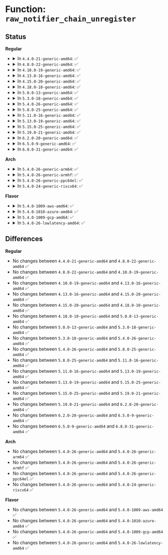 # Function: <code>raw_notifier_chain_unregister</code>

## Status
<b>Regular</b>
<ul>
<li>
<details>
<summary>In <code>4.4.0-21-generic-amd64</code>: ✅</summary>

```c
int raw_notifier_chain_unregister(struct raw_notifier_head * nh, struct notifier_block * n)
```

```json
{
  "name": "raw_notifier_chain_unregister",
  "collision_type": "Unique Global",
  "inline_type": "No",
  "funcs": [
    {
      "addr": 18446744071579505936,
      "name": "raw_notifier_chain_unregister",
      "external": true,
      "loc": "kernel/notifier.c:364",
      "file": "kernel/notifier.c",
      "inline": "seen, unknown",
      "caller_inline": [],
      "caller_func": [
        "kernel/cpu.c:unregister_cpu_notifier",
        "kernel/cpu.c:__unregister_cpu_notifier",
        "kernel/time/timekeeping.c:pvclock_gtod_unregister_notifier",
        "drivers/xen/manage.c:xen_resume_notifier_unregister",
        "drivers/extcon/extcon.c:extcon_unregister_interest",
        "drivers/extcon/extcon.c:extcon_unregister_notifier",
        "net/core/dev.c:register_netdevice_notifier",
        "net/core/dev.c:unregister_netdevice_notifier"
      ]
    }
  ],
  "symbols": [
    {
      "addr": 18446744071579505936,
      "name": "raw_notifier_chain_unregister",
      "section": ".text",
      "bind": "STB_GLOBAL",
      "size": 73
    }
  ]
}
```
</details>
</li>
<li>
<details>
<summary>In <code>4.8.0-22-generic-amd64</code>: ✅</summary>

```c
int raw_notifier_chain_unregister(struct raw_notifier_head * nh, struct notifier_block * n)
```

```json
{
  "name": "raw_notifier_chain_unregister",
  "collision_type": "Unique Global",
  "inline_type": "No",
  "funcs": [
    {
      "addr": 18446744071579520048,
      "name": "raw_notifier_chain_unregister",
      "external": true,
      "loc": "kernel/notifier.c:364",
      "file": "kernel/notifier.c",
      "inline": "seen, unknown",
      "caller_inline": [],
      "caller_func": [
        "kernel/cpu.c:__unregister_cpu_notifier",
        "kernel/cpu.c:unregister_cpu_notifier",
        "kernel/time/timekeeping.c:pvclock_gtod_unregister_notifier",
        "drivers/xen/manage.c:xen_resume_notifier_unregister",
        "drivers/extcon/extcon.c:extcon_unregister_notifier",
        "net/core/dev.c:unregister_netdevice_notifier",
        "net/core/dev.c:register_netdevice_notifier",
        "net/switchdev/switchdev.c:unregister_switchdev_notifier"
      ]
    }
  ],
  "symbols": [
    {
      "addr": 18446744071579520048,
      "name": "raw_notifier_chain_unregister",
      "section": ".text",
      "bind": "STB_GLOBAL",
      "size": 73
    }
  ]
}
```
</details>
</li>
<li>
<details>
<summary>In <code>4.10.0-19-generic-amd64</code>: ✅</summary>

```c
int raw_notifier_chain_unregister(struct raw_notifier_head * nh, struct notifier_block * n)
```

```json
{
  "name": "raw_notifier_chain_unregister",
  "collision_type": "Unique Global",
  "inline_type": "No",
  "funcs": [
    {
      "addr": 18446744071579543696,
      "name": "raw_notifier_chain_unregister",
      "external": true,
      "loc": "kernel/notifier.c:364",
      "file": "kernel/notifier.c",
      "inline": "seen, unknown",
      "caller_inline": [],
      "caller_func": [
        "kernel/time/timekeeping.c:pvclock_gtod_unregister_notifier",
        "drivers/xen/manage.c:xen_resume_notifier_unregister",
        "drivers/extcon/extcon.c:extcon_unregister_notifier",
        "net/core/dev.c:unregister_netdevice_notifier",
        "net/core/dev.c:register_netdevice_notifier",
        "net/switchdev/switchdev.c:unregister_switchdev_notifier"
      ]
    }
  ],
  "symbols": [
    {
      "addr": 18446744071579543696,
      "name": "raw_notifier_chain_unregister",
      "section": ".text",
      "bind": "STB_GLOBAL",
      "size": 73
    }
  ]
}
```
</details>
</li>
<li>
<details>
<summary>In <code>4.13.0-16-generic-amd64</code>: ✅</summary>

```c
int raw_notifier_chain_unregister(struct raw_notifier_head * nh, struct notifier_block * n)
```

```json
{
  "name": "raw_notifier_chain_unregister",
  "collision_type": "Unique Global",
  "inline_type": "No",
  "funcs": [
    {
      "addr": 18446744071579530256,
      "name": "raw_notifier_chain_unregister",
      "external": true,
      "loc": "kernel/notifier.c:364",
      "file": "kernel/notifier.c",
      "inline": "seen, unknown",
      "caller_inline": [],
      "caller_func": [
        "kernel/time/timekeeping.c:pvclock_gtod_unregister_notifier",
        "drivers/xen/manage.c:xen_resume_notifier_unregister",
        "drivers/extcon/extcon.c:extcon_unregister_notifier_all",
        "drivers/extcon/extcon.c:extcon_unregister_notifier",
        "net/core/dev.c:unregister_netdevice_notifier",
        "net/core/dev.c:register_netdevice_notifier"
      ]
    }
  ],
  "symbols": [
    {
      "addr": 18446744071579530256,
      "name": "raw_notifier_chain_unregister",
      "section": ".text",
      "bind": "STB_GLOBAL",
      "size": 68
    }
  ]
}
```
</details>
</li>
<li>
<details>
<summary>In <code>4.15.0-20-generic-amd64</code>: ✅</summary>

```c
int raw_notifier_chain_unregister(struct raw_notifier_head * nh, struct notifier_block * n)
```

```json
{
  "name": "raw_notifier_chain_unregister",
  "collision_type": "Unique Global",
  "inline_type": "No",
  "funcs": [
    {
      "addr": 18446744071579556752,
      "name": "raw_notifier_chain_unregister",
      "external": true,
      "loc": "kernel/notifier.c:364",
      "file": "kernel/notifier.c",
      "inline": "seen, unknown",
      "caller_inline": [],
      "caller_func": [
        "kernel/time/timekeeping.c:pvclock_gtod_unregister_notifier",
        "drivers/xen/manage.c:xen_resume_notifier_unregister",
        "drivers/extcon/extcon.c:extcon_unregister_notifier_all",
        "drivers/extcon/extcon.c:extcon_unregister_notifier",
        "net/core/dev.c:unregister_netdevice_notifier",
        "net/core/dev.c:register_netdevice_notifier"
      ]
    }
  ],
  "symbols": [
    {
      "addr": 18446744071579556752,
      "name": "raw_notifier_chain_unregister",
      "section": ".text",
      "bind": "STB_GLOBAL",
      "size": 68
    }
  ]
}
```
</details>
</li>
<li>
<details>
<summary>In <code>4.18.0-10-generic-amd64</code>: ✅</summary>

```c
int raw_notifier_chain_unregister(struct raw_notifier_head * nh, struct notifier_block * n)
```

```json
{
  "name": "raw_notifier_chain_unregister",
  "collision_type": "Unique Global",
  "inline_type": "No",
  "funcs": [
    {
      "addr": 18446744071579585024,
      "name": "raw_notifier_chain_unregister",
      "external": true,
      "loc": "kernel/notifier.c:364",
      "file": "kernel/notifier.c",
      "inline": "seen, unknown",
      "caller_inline": [],
      "caller_func": [
        "kernel/time/timekeeping.c:pvclock_gtod_unregister_notifier",
        "drivers/xen/manage.c:xen_resume_notifier_unregister",
        "drivers/extcon/extcon.c:extcon_unregister_notifier_all",
        "drivers/extcon/extcon.c:extcon_unregister_notifier",
        "net/core/dev.c:unregister_netdevice_notifier",
        "net/core/dev.c:register_netdevice_notifier"
      ]
    }
  ],
  "symbols": [
    {
      "addr": 18446744071579585024,
      "name": "raw_notifier_chain_unregister",
      "section": ".text",
      "bind": "STB_GLOBAL",
      "size": 73
    }
  ]
}
```
</details>
</li>
<li>
<details>
<summary>In <code>5.0.0-13-generic-amd64</code>: ✅</summary>

```c
int raw_notifier_chain_unregister(struct raw_notifier_head * nh, struct notifier_block * n)
```

```json
{
  "name": "raw_notifier_chain_unregister",
  "collision_type": "Unique Global",
  "inline_type": "No",
  "funcs": [
    {
      "addr": 18446744071579622224,
      "name": "raw_notifier_chain_unregister",
      "external": true,
      "loc": "kernel/notifier.c:364",
      "file": "kernel/notifier.c",
      "inline": "seen, unknown",
      "caller_inline": [],
      "caller_func": [
        "kernel/time/timekeeping.c:pvclock_gtod_unregister_notifier",
        "drivers/xen/manage.c:xen_resume_notifier_unregister",
        "drivers/extcon/extcon.c:extcon_unregister_notifier_all",
        "drivers/extcon/extcon.c:extcon_unregister_notifier",
        "net/core/dev.c:unregister_netdevice_notifier",
        "net/core/dev.c:register_netdevice_notifier"
      ]
    }
  ],
  "symbols": [
    {
      "addr": 18446744071579622224,
      "name": "raw_notifier_chain_unregister",
      "section": ".text",
      "bind": "STB_GLOBAL",
      "size": 73
    }
  ]
}
```
</details>
</li>
<li>
<details>
<summary>In <code>5.3.0-18-generic-amd64</code>: ✅</summary>

```c
int raw_notifier_chain_unregister(struct raw_notifier_head * nh, struct notifier_block * n)
```

```json
{
  "name": "raw_notifier_chain_unregister",
  "collision_type": "Unique Global",
  "inline_type": "No",
  "funcs": [
    {
      "addr": 18446744071579646736,
      "name": "raw_notifier_chain_unregister",
      "external": true,
      "loc": "kernel/notifier.c:366",
      "file": "kernel/notifier.c",
      "inline": "seen, unknown",
      "caller_inline": [],
      "caller_func": [
        "kernel/time/timekeeping.c:pvclock_gtod_unregister_notifier",
        "drivers/xen/manage.c:xen_resume_notifier_unregister",
        "drivers/extcon/extcon.c:extcon_unregister_notifier_all",
        "drivers/extcon/extcon.c:extcon_unregister_notifier",
        "net/core/dev.c:unregister_netdevice_notifier",
        "net/core/dev.c:register_netdevice_notifier"
      ]
    }
  ],
  "symbols": [
    {
      "addr": 18446744071579646736,
      "name": "raw_notifier_chain_unregister",
      "section": ".text",
      "bind": "STB_GLOBAL",
      "size": 68
    }
  ]
}
```
</details>
</li>
<li>
<details>
<summary>In <code>5.4.0-26-generic-amd64</code>: ✅</summary>

```c
int raw_notifier_chain_unregister(struct raw_notifier_head * nh, struct notifier_block * n)
```

```json
{
  "name": "raw_notifier_chain_unregister",
  "collision_type": "Unique Global",
  "inline_type": "No",
  "funcs": [
    {
      "addr": 18446744071579683872,
      "name": "raw_notifier_chain_unregister",
      "external": true,
      "loc": "kernel/notifier.c:366",
      "file": "kernel/notifier.c",
      "inline": "seen, unknown",
      "caller_inline": [],
      "caller_func": [
        "kernel/time/timekeeping.c:pvclock_gtod_unregister_notifier",
        "drivers/video/console/dummycon.c:dummycon_unregister_output_notifier",
        "drivers/xen/manage.c:xen_resume_notifier_unregister",
        "drivers/extcon/extcon.c:extcon_unregister_notifier_all",
        "drivers/extcon/extcon.c:extcon_unregister_notifier",
        "net/core/dev.c:unregister_netdevice_notifier",
        "net/core/dev.c:register_netdevice_notifier"
      ]
    }
  ],
  "symbols": [
    {
      "addr": 18446744071579683872,
      "name": "raw_notifier_chain_unregister",
      "section": ".text",
      "bind": "STB_GLOBAL",
      "size": 68
    }
  ]
}
```
</details>
</li>
<li>
<details>
<summary>In <code>5.8.0-25-generic-amd64</code>: ✅</summary>

```c
int raw_notifier_chain_unregister(struct raw_notifier_head * nh, struct notifier_block * n)
```

```json
{
  "name": "raw_notifier_chain_unregister",
  "collision_type": "Unique Global",
  "inline_type": "No",
  "funcs": [
    {
      "addr": 18446744071579723696,
      "name": "raw_notifier_chain_unregister",
      "external": true,
      "loc": "kernel/notifier.c:331",
      "file": "kernel/notifier.c",
      "inline": "seen, unknown",
      "caller_inline": [],
      "caller_func": [
        "kernel/time/timekeeping.c:pvclock_gtod_unregister_notifier",
        "drivers/video/console/dummycon.c:dummycon_unregister_output_notifier",
        "drivers/xen/manage.c:xen_resume_notifier_unregister",
        "drivers/extcon/extcon.c:extcon_unregister_notifier_all",
        "net/core/dev.c:dev_change_net_namespace",
        "net/core/dev.c:unregister_netdevice_notifier_dev_net",
        "net/core/dev.c:unregister_netdevice_notifier_net",
        "net/core/dev.c:__register_netdevice_notifier_net",
        "net/core/dev.c:unregister_netdevice_notifier",
        "net/core/dev.c:register_netdevice_notifier"
      ]
    }
  ],
  "symbols": [
    {
      "addr": 18446744071579723696,
      "name": "raw_notifier_chain_unregister",
      "section": ".text",
      "bind": "STB_GLOBAL",
      "size": 68
    }
  ]
}
```
</details>
</li>
<li>
<details>
<summary>In <code>5.11.0-16-generic-amd64</code>: ✅</summary>

```c
int raw_notifier_chain_unregister(struct raw_notifier_head * nh, struct notifier_block * n)
```

```json
{
  "name": "raw_notifier_chain_unregister",
  "collision_type": "Unique Global",
  "inline_type": "No",
  "funcs": [
    {
      "addr": 18446744071579702112,
      "name": "raw_notifier_chain_unregister",
      "external": true,
      "loc": "kernel/notifier.c:376",
      "file": "kernel/notifier.c",
      "inline": "seen, unknown",
      "caller_inline": [],
      "caller_func": [
        "kernel/time/timekeeping.c:pvclock_gtod_unregister_notifier",
        "drivers/video/console/dummycon.c:dummycon_unregister_output_notifier",
        "drivers/xen/manage.c:xen_resume_notifier_unregister",
        "drivers/base/power/domain.c:dev_pm_genpd_remove_notifier",
        "drivers/extcon/extcon.c:extcon_unregister_notifier_all",
        "net/core/dev.c:dev_change_net_namespace",
        "net/core/dev.c:unregister_netdevice_notifier_dev_net",
        "net/core/dev.c:unregister_netdevice_notifier_net",
        "net/core/dev.c:__register_netdevice_notifier_net",
        "net/core/dev.c:unregister_netdevice_notifier",
        "net/core/dev.c:register_netdevice_notifier"
      ]
    }
  ],
  "symbols": [
    {
      "addr": 18446744071579702112,
      "name": "raw_notifier_chain_unregister",
      "section": ".text",
      "bind": "STB_GLOBAL",
      "size": 68
    }
  ]
}
```
</details>
</li>
<li>
<details>
<summary>In <code>5.13.0-19-generic-amd64</code>: ✅</summary>

```c
int raw_notifier_chain_unregister(struct raw_notifier_head * nh, struct notifier_block * n)
```

```json
{
  "name": "raw_notifier_chain_unregister",
  "collision_type": "Unique Global",
  "inline_type": "No",
  "funcs": [
    {
      "addr": 18446744071579709248,
      "name": "raw_notifier_chain_unregister",
      "external": true,
      "loc": "kernel/notifier.c:376",
      "file": "kernel/notifier.c",
      "inline": "seen, unknown",
      "caller_inline": [],
      "caller_func": [
        "kernel/time/timekeeping.c:pvclock_gtod_unregister_notifier",
        "drivers/video/console/dummycon.c:dummycon_unregister_output_notifier",
        "drivers/xen/manage.c:xen_resume_notifier_unregister",
        "drivers/base/power/domain.c:dev_pm_genpd_remove_notifier",
        "drivers/extcon/extcon.c:extcon_unregister_notifier_all",
        "net/core/dev.c:__dev_change_net_namespace",
        "net/core/dev.c:unregister_netdevice_notifier_dev_net",
        "net/core/dev.c:unregister_netdevice_notifier_net",
        "net/core/dev.c:__register_netdevice_notifier_net",
        "net/core/dev.c:unregister_netdevice_notifier",
        "net/core/dev.c:register_netdevice_notifier"
      ]
    }
  ],
  "symbols": [
    {
      "addr": 18446744071579709248,
      "name": "raw_notifier_chain_unregister",
      "section": ".text",
      "bind": "STB_GLOBAL",
      "size": 68
    }
  ]
}
```
</details>
</li>
<li>
<details>
<summary>In <code>5.15.0-25-generic-amd64</code>: ✅</summary>

```c
int raw_notifier_chain_unregister(struct raw_notifier_head * nh, struct notifier_block * n)
```

```json
{
  "name": "raw_notifier_chain_unregister",
  "collision_type": "Unique Global",
  "inline_type": "No",
  "funcs": [
    {
      "addr": 18446744071579787392,
      "name": "raw_notifier_chain_unregister",
      "external": true,
      "loc": "kernel/notifier.c:357",
      "file": "kernel/notifier.c",
      "inline": "seen, unknown",
      "caller_inline": [],
      "caller_func": [
        "kernel/time/timekeeping.c:pvclock_gtod_unregister_notifier",
        "drivers/video/console/dummycon.c:dummycon_unregister_output_notifier",
        "drivers/xen/manage.c:xen_resume_notifier_unregister",
        "drivers/base/power/domain.c:dev_pm_genpd_remove_notifier",
        "drivers/extcon/extcon.c:extcon_unregister_notifier_all",
        "net/core/dev.c:__dev_change_net_namespace",
        "net/core/dev.c:unregister_netdevice_notifier_dev_net",
        "net/core/dev.c:unregister_netdevice_notifier_net",
        "net/core/dev.c:__register_netdevice_notifier_net",
        "net/core/dev.c:unregister_netdevice_notifier",
        "net/core/dev.c:register_netdevice_notifier"
      ]
    }
  ],
  "symbols": [
    {
      "addr": 18446744071579787392,
      "name": "raw_notifier_chain_unregister",
      "section": ".text",
      "bind": "STB_GLOBAL",
      "size": 68
    }
  ]
}
```
</details>
</li>
<li>
<details>
<summary>In <code>5.19.0-21-generic-amd64</code>: ✅</summary>

```c
int raw_notifier_chain_unregister(struct raw_notifier_head * nh, struct notifier_block * n)
```

```json
{
  "name": "raw_notifier_chain_unregister",
  "collision_type": "Unique Global",
  "inline_type": "No",
  "funcs": [
    {
      "addr": 18446744071579893504,
      "name": "raw_notifier_chain_unregister",
      "external": true,
      "loc": "kernel/notifier.c:421",
      "file": "kernel/notifier.c",
      "inline": "seen, unknown",
      "caller_inline": [],
      "caller_func": [
        "kernel/time/timekeeping.c:pvclock_gtod_unregister_notifier",
        "drivers/video/console/dummycon.c:dummycon_unregister_output_notifier",
        "drivers/xen/manage.c:xen_resume_notifier_unregister",
        "drivers/base/power/domain.c:dev_pm_genpd_remove_notifier",
        "drivers/extcon/extcon.c:extcon_unregister_notifier_all",
        "net/core/dev.c:__dev_change_net_namespace",
        "net/core/dev.c:unregister_netdevice_notifier_dev_net",
        "net/core/dev.c:unregister_netdevice_notifier_net",
        "net/core/dev.c:__register_netdevice_notifier_net",
        "net/core/dev.c:unregister_netdevice_notifier",
        "net/core/dev.c:register_netdevice_notifier"
      ]
    }
  ],
  "symbols": [
    {
      "addr": 18446744071579893504,
      "name": "raw_notifier_chain_unregister",
      "section": ".text",
      "bind": "STB_GLOBAL",
      "size": 88
    }
  ]
}
```
</details>
</li>
<li>
<details>
<summary>In <code>6.2.0-20-generic-amd64</code>: ✅</summary>

```c
int raw_notifier_chain_unregister(struct raw_notifier_head * nh, struct notifier_block * n)
```

```json
{
  "name": "raw_notifier_chain_unregister",
  "collision_type": "Unique Global",
  "inline_type": "No",
  "funcs": [
    {
      "addr": 18446744071580044624,
      "name": "raw_notifier_chain_unregister",
      "external": true,
      "loc": "kernel/notifier.c:421",
      "file": "kernel/notifier.c",
      "inline": "seen, unknown",
      "caller_inline": [],
      "caller_func": [
        "kernel/time/timekeeping.c:pvclock_gtod_unregister_notifier",
        "drivers/video/console/dummycon.c:dummycon_unregister_output_notifier",
        "drivers/xen/manage.c:xen_resume_notifier_unregister",
        "drivers/base/power/domain.c:dev_pm_genpd_remove_notifier",
        "drivers/extcon/extcon.c:extcon_unregister_notifier_all",
        "net/core/dev.c:__dev_change_net_namespace",
        "net/core/dev.c:unregister_netdevice_notifier_dev_net",
        "net/core/dev.c:unregister_netdevice_notifier_net",
        "net/core/dev.c:__register_netdevice_notifier_net",
        "net/core/dev.c:unregister_netdevice_notifier",
        "net/core/dev.c:register_netdevice_notifier"
      ]
    }
  ],
  "symbols": [
    {
      "addr": 18446744071580044624,
      "name": "raw_notifier_chain_unregister",
      "section": ".text",
      "bind": "STB_GLOBAL",
      "size": 88
    }
  ]
}
```
</details>
</li>
<li>
<details>
<summary>In <code>6.5.0-9-generic-amd64</code>: ✅</summary>

```c
int raw_notifier_chain_unregister(struct raw_notifier_head * nh, struct notifier_block * n)
```

```json
{
  "name": "raw_notifier_chain_unregister",
  "collision_type": "Unique Global",
  "inline_type": "No",
  "funcs": [
    {
      "addr": 18446744071580101632,
      "name": "raw_notifier_chain_unregister",
      "external": true,
      "loc": "kernel/notifier.c:427",
      "file": "kernel/notifier.c",
      "inline": "seen, unknown",
      "caller_inline": [],
      "caller_func": [
        "kernel/time/timekeeping.c:pvclock_gtod_unregister_notifier",
        "drivers/video/console/dummycon.c:dummycon_unregister_output_notifier",
        "drivers/xen/manage.c:xen_resume_notifier_unregister",
        "drivers/base/power/domain.c:dev_pm_genpd_remove_notifier",
        "drivers/extcon/extcon.c:extcon_unregister_notifier_all",
        "net/core/dev.c:__dev_change_net_namespace",
        "net/core/dev.c:unregister_netdevice_notifier_dev_net",
        "net/core/dev.c:unregister_netdevice_notifier_net",
        "net/core/dev.c:__register_netdevice_notifier_net",
        "net/core/dev.c:unregister_netdevice_notifier",
        "net/core/dev.c:register_netdevice_notifier"
      ]
    }
  ],
  "symbols": [
    {
      "addr": 18446744071580101632,
      "name": "raw_notifier_chain_unregister",
      "section": ".text",
      "bind": "STB_GLOBAL",
      "size": 24
    }
  ]
}
```
</details>
</li>
<li>
<details>
<summary>In <code>6.8.0-31-generic-amd64</code>: ✅</summary>

```c
int raw_notifier_chain_unregister(struct raw_notifier_head * nh, struct notifier_block * n)
```

```json
{
  "name": "raw_notifier_chain_unregister",
  "collision_type": "Unique Global",
  "inline_type": "No",
  "funcs": [
    {
      "addr": 18446744071580146448,
      "name": "raw_notifier_chain_unregister",
      "external": true,
      "loc": "kernel/notifier.c:427",
      "file": "kernel/notifier.c",
      "inline": "seen, unknown",
      "caller_inline": [],
      "caller_func": [
        "kernel/time/timekeeping.c:pvclock_gtod_unregister_notifier",
        "drivers/video/console/dummycon.c:dummycon_unregister_output_notifier",
        "drivers/pmdomain/core.c:dev_pm_genpd_remove_notifier",
        "drivers/xen/manage.c:xen_resume_notifier_unregister",
        "drivers/extcon/extcon.c:extcon_unregister_notifier_all",
        "net/core/dev.c:__dev_change_net_namespace",
        "net/core/dev.c:unregister_netdevice_notifier_dev_net",
        "net/core/dev.c:unregister_netdevice_notifier_net",
        "net/core/dev.c:__register_netdevice_notifier_net",
        "net/core/dev.c:unregister_netdevice_notifier",
        "net/core/dev.c:register_netdevice_notifier"
      ]
    }
  ],
  "symbols": [
    {
      "addr": 18446744071580146448,
      "name": "raw_notifier_chain_unregister",
      "section": ".text",
      "bind": "STB_GLOBAL",
      "size": 24
    }
  ]
}
```
</details>
</li>
</ul>
<b>Arch</b>
<ul>
<li>
<details>
<summary>In <code>5.4.0-26-generic-arm64</code>: ✅</summary>

```c
int raw_notifier_chain_unregister(struct raw_notifier_head * nh, struct notifier_block * n)
```

```json
{
  "name": "raw_notifier_chain_unregister",
  "collision_type": "Unique Global",
  "inline_type": "No",
  "funcs": [
    {
      "addr": 18446603336490858984,
      "name": "raw_notifier_chain_unregister",
      "external": true,
      "loc": "kernel/notifier.c:366",
      "file": "kernel/notifier.c",
      "inline": "seen, unknown",
      "caller_inline": [],
      "caller_func": [
        "kernel/time/timekeeping.c:pvclock_gtod_unregister_notifier",
        "drivers/video/console/dummycon.c:dummycon_unregister_output_notifier",
        "drivers/video/console/dummycon.c:dummycon_unregister_output_notifier",
        "drivers/xen/manage.c:xen_resume_notifier_unregister",
        "drivers/extcon/extcon.c:extcon_unregister_notifier_all",
        "drivers/extcon/extcon.c:extcon_unregister_notifier",
        "net/core/dev.c:unregister_netdevice_notifier",
        "net/core/dev.c:register_netdevice_notifier"
      ]
    }
  ],
  "symbols": [
    {
      "addr": 18446603336490858984,
      "name": "raw_notifier_chain_unregister",
      "section": ".text",
      "bind": "STB_GLOBAL",
      "size": 120
    }
  ]
}
```
</details>
</li>
<li>
<details>
<summary>In <code>5.4.0-26-generic-armhf</code>: ✅</summary>

```c
int raw_notifier_chain_unregister(struct raw_notifier_head * nh, struct notifier_block * n)
```

```json
{
  "name": "raw_notifier_chain_unregister",
  "collision_type": "Unique Global",
  "inline_type": "No",
  "funcs": [
    {
      "addr": 3224878708,
      "name": "raw_notifier_chain_unregister",
      "external": true,
      "loc": "kernel/notifier.c:366",
      "file": "kernel/notifier.c",
      "inline": "seen, unknown",
      "caller_inline": [],
      "caller_func": [
        "kernel/time/timekeeping.c:pvclock_gtod_unregister_notifier",
        "drivers/video/console/dummycon.c:dummycon_unregister_output_notifier",
        "drivers/extcon/extcon.c:extcon_unregister_notifier_all",
        "net/core/dev.c:unregister_netdevice_notifier",
        "net/core/dev.c:register_netdevice_notifier"
      ]
    }
  ],
  "symbols": [
    {
      "addr": 3224878708,
      "name": "raw_notifier_chain_unregister",
      "section": ".text",
      "bind": "STB_GLOBAL",
      "size": 108
    }
  ]
}
```
</details>
</li>
<li>
<details>
<summary>In <code>5.4.0-26-generic-ppc64el</code>: ✅</summary>

```c
int raw_notifier_chain_unregister(struct raw_notifier_head * nh, struct notifier_block * n)
```

```json
{
  "name": "raw_notifier_chain_unregister",
  "collision_type": "Unique Global",
  "inline_type": "No",
  "funcs": [
    {
      "addr": 13835058055283688880,
      "name": "raw_notifier_chain_unregister",
      "external": true,
      "loc": "kernel/notifier.c:366",
      "file": "kernel/notifier.c",
      "inline": "seen, unknown",
      "caller_inline": [],
      "caller_func": [
        "kernel/time/timekeeping.c:pvclock_gtod_unregister_notifier",
        "drivers/video/console/dummycon.c:dummycon_unregister_output_notifier",
        "drivers/video/console/dummycon.c:dummycon_unregister_output_notifier",
        "drivers/extcon/extcon.c:extcon_unregister_notifier_all",
        "net/core/dev.c:unregister_netdevice_notifier",
        "net/core/dev.c:register_netdevice_notifier"
      ]
    }
  ],
  "symbols": [
    {
      "addr": 13835058055283688880,
      "name": "raw_notifier_chain_unregister",
      "section": ".text",
      "bind": "STB_GLOBAL",
      "size": 96
    }
  ]
}
```
</details>
</li>
<li>
<details>
<summary>In <code>5.4.0-24-generic-riscv64</code>: ✅</summary>

```c
int raw_notifier_chain_unregister(struct raw_notifier_head * nh, struct notifier_block * n)
```

```json
{
  "name": "raw_notifier_chain_unregister",
  "collision_type": "Unique Global",
  "inline_type": "No",
  "funcs": [
    {
      "addr": 18446743936271517414,
      "name": "raw_notifier_chain_unregister",
      "external": true,
      "loc": "kernel/notifier.c:366",
      "file": "kernel/notifier.c",
      "inline": "seen, unknown",
      "caller_inline": [],
      "caller_func": [
        "kernel/time/timekeeping.c:pvclock_gtod_unregister_notifier",
        "drivers/video/console/dummycon.c:dummycon_unregister_output_notifier",
        "drivers/extcon/extcon.c:extcon_unregister_notifier_all",
        "net/core/dev.c:unregister_netdevice_notifier",
        "net/core/dev.c:register_netdevice_notifier"
      ]
    }
  ],
  "symbols": [
    {
      "addr": 18446743936271517414,
      "name": "raw_notifier_chain_unregister",
      "section": ".text",
      "bind": "STB_GLOBAL",
      "size": 90
    }
  ]
}
```
</details>
</li>
</ul>
<b>Flavor</b>
<ul>
<li>
<details>
<summary>In <code>5.4.0-1009-aws-amd64</code>: ✅</summary>

```c
int raw_notifier_chain_unregister(struct raw_notifier_head * nh, struct notifier_block * n)
```

```json
{
  "name": "raw_notifier_chain_unregister",
  "collision_type": "Unique Global",
  "inline_type": "No",
  "funcs": [
    {
      "addr": 18446744071579660192,
      "name": "raw_notifier_chain_unregister",
      "external": true,
      "loc": "kernel/notifier.c:366",
      "file": "kernel/notifier.c",
      "inline": "seen, unknown",
      "caller_inline": [],
      "caller_func": [
        "kernel/time/timekeeping.c:pvclock_gtod_unregister_notifier",
        "drivers/xen/manage.c:xen_resume_notifier_unregister",
        "drivers/extcon/extcon.c:extcon_unregister_notifier_all",
        "drivers/extcon/extcon.c:extcon_unregister_notifier",
        "net/core/dev.c:unregister_netdevice_notifier",
        "net/core/dev.c:register_netdevice_notifier"
      ]
    }
  ],
  "symbols": [
    {
      "addr": 18446744071579660192,
      "name": "raw_notifier_chain_unregister",
      "section": ".text",
      "bind": "STB_GLOBAL",
      "size": 68
    }
  ]
}
```
</details>
</li>
<li>
<details>
<summary>In <code>5.4.0-1010-azure-amd64</code>: ✅</summary>

```c
int raw_notifier_chain_unregister(struct raw_notifier_head * nh, struct notifier_block * n)
```

```json
{
  "name": "raw_notifier_chain_unregister",
  "collision_type": "Unique Global",
  "inline_type": "No",
  "funcs": [
    {
      "addr": 18446744071579588544,
      "name": "raw_notifier_chain_unregister",
      "external": true,
      "loc": "kernel/notifier.c:366",
      "file": "kernel/notifier.c",
      "inline": "seen, unknown",
      "caller_inline": [],
      "caller_func": [
        "kernel/time/timekeeping.c:pvclock_gtod_unregister_notifier",
        "net/core/dev.c:unregister_netdevice_notifier",
        "net/core/dev.c:register_netdevice_notifier"
      ]
    }
  ],
  "symbols": [
    {
      "addr": 18446744071579588544,
      "name": "raw_notifier_chain_unregister",
      "section": ".text",
      "bind": "STB_GLOBAL",
      "size": 68
    }
  ]
}
```
</details>
</li>
<li>
<details>
<summary>In <code>5.4.0-1009-gcp-amd64</code>: ✅</summary>

```c
int raw_notifier_chain_unregister(struct raw_notifier_head * nh, struct notifier_block * n)
```

```json
{
  "name": "raw_notifier_chain_unregister",
  "collision_type": "Unique Global",
  "inline_type": "No",
  "funcs": [
    {
      "addr": 18446744071579657456,
      "name": "raw_notifier_chain_unregister",
      "external": true,
      "loc": "kernel/notifier.c:366",
      "file": "kernel/notifier.c",
      "inline": "seen, unknown",
      "caller_inline": [],
      "caller_func": [
        "kernel/time/timekeeping.c:pvclock_gtod_unregister_notifier",
        "drivers/xen/manage.c:xen_resume_notifier_unregister",
        "drivers/extcon/extcon.c:extcon_unregister_notifier_all",
        "drivers/extcon/extcon.c:extcon_unregister_notifier",
        "net/core/dev.c:unregister_netdevice_notifier",
        "net/core/dev.c:register_netdevice_notifier"
      ]
    }
  ],
  "symbols": [
    {
      "addr": 18446744071579657456,
      "name": "raw_notifier_chain_unregister",
      "section": ".text",
      "bind": "STB_GLOBAL",
      "size": 68
    }
  ]
}
```
</details>
</li>
<li>
<details>
<summary>In <code>5.4.0-26-lowlatency-amd64</code>: ✅</summary>

```c
int raw_notifier_chain_unregister(struct raw_notifier_head * nh, struct notifier_block * n)
```

```json
{
  "name": "raw_notifier_chain_unregister",
  "collision_type": "Unique Global",
  "inline_type": "No",
  "funcs": [
    {
      "addr": 18446744071579691264,
      "name": "raw_notifier_chain_unregister",
      "external": true,
      "loc": "kernel/notifier.c:366",
      "file": "kernel/notifier.c",
      "inline": "seen, unknown",
      "caller_inline": [],
      "caller_func": [
        "kernel/time/timekeeping.c:pvclock_gtod_unregister_notifier",
        "drivers/video/console/dummycon.c:dummycon_unregister_output_notifier",
        "drivers/xen/manage.c:xen_resume_notifier_unregister",
        "drivers/extcon/extcon.c:extcon_unregister_notifier_all",
        "drivers/extcon/extcon.c:extcon_unregister_notifier",
        "net/core/dev.c:unregister_netdevice_notifier",
        "net/core/dev.c:register_netdevice_notifier"
      ]
    }
  ],
  "symbols": [
    {
      "addr": 18446744071579691264,
      "name": "raw_notifier_chain_unregister",
      "section": ".text",
      "bind": "STB_GLOBAL",
      "size": 68
    }
  ]
}
```
</details>
</li>
</ul>

## Differences
<b>Regular</b>
<ul>
<li>
No changes between <code>4.4.0-21-generic-amd64</code> and <code>4.8.0-22-generic-amd64</code> ✅
</li>
<li>
No changes between <code>4.8.0-22-generic-amd64</code> and <code>4.10.0-19-generic-amd64</code> ✅
</li>
<li>
No changes between <code>4.10.0-19-generic-amd64</code> and <code>4.13.0-16-generic-amd64</code> ✅
</li>
<li>
No changes between <code>4.13.0-16-generic-amd64</code> and <code>4.15.0-20-generic-amd64</code> ✅
</li>
<li>
No changes between <code>4.15.0-20-generic-amd64</code> and <code>4.18.0-10-generic-amd64</code> ✅
</li>
<li>
No changes between <code>4.18.0-10-generic-amd64</code> and <code>5.0.0-13-generic-amd64</code> ✅
</li>
<li>
No changes between <code>5.0.0-13-generic-amd64</code> and <code>5.3.0-18-generic-amd64</code> ✅
</li>
<li>
No changes between <code>5.3.0-18-generic-amd64</code> and <code>5.4.0-26-generic-amd64</code> ✅
</li>
<li>
No changes between <code>5.4.0-26-generic-amd64</code> and <code>5.8.0-25-generic-amd64</code> ✅
</li>
<li>
No changes between <code>5.8.0-25-generic-amd64</code> and <code>5.11.0-16-generic-amd64</code> ✅
</li>
<li>
No changes between <code>5.11.0-16-generic-amd64</code> and <code>5.13.0-19-generic-amd64</code> ✅
</li>
<li>
No changes between <code>5.13.0-19-generic-amd64</code> and <code>5.15.0-25-generic-amd64</code> ✅
</li>
<li>
No changes between <code>5.15.0-25-generic-amd64</code> and <code>5.19.0-21-generic-amd64</code> ✅
</li>
<li>
No changes between <code>5.19.0-21-generic-amd64</code> and <code>6.2.0-20-generic-amd64</code> ✅
</li>
<li>
No changes between <code>6.2.0-20-generic-amd64</code> and <code>6.5.0-9-generic-amd64</code> ✅
</li>
<li>
No changes between <code>6.5.0-9-generic-amd64</code> and <code>6.8.0-31-generic-amd64</code> ✅
</li>
</ul>
<b>Arch</b>
<ul>
<li>
No changes between <code>5.4.0-26-generic-amd64</code> and <code>5.4.0-26-generic-arm64</code> ✅
</li>
<li>
No changes between <code>5.4.0-26-generic-amd64</code> and <code>5.4.0-26-generic-armhf</code> ✅
</li>
<li>
No changes between <code>5.4.0-26-generic-amd64</code> and <code>5.4.0-26-generic-ppc64el</code> ✅
</li>
<li>
No changes between <code>5.4.0-26-generic-amd64</code> and <code>5.4.0-24-generic-riscv64</code> ✅
</li>
</ul>
<b>Flavor</b>
<ul>
<li>
No changes between <code>5.4.0-26-generic-amd64</code> and <code>5.4.0-1009-aws-amd64</code> ✅
</li>
<li>
No changes between <code>5.4.0-26-generic-amd64</code> and <code>5.4.0-1010-azure-amd64</code> ✅
</li>
<li>
No changes between <code>5.4.0-26-generic-amd64</code> and <code>5.4.0-1009-gcp-amd64</code> ✅
</li>
<li>
No changes between <code>5.4.0-26-generic-amd64</code> and <code>5.4.0-26-lowlatency-amd64</code> ✅
</li>
</ul>
